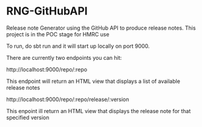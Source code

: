 # RNG-GitHubAPI
Release note Generator using the GitHub API to produce release notes. This project is in the POC stage for HMRC use

To run, do sbt run and it will start up locally on port 9000.

There are currently two endpoints you can hit:

http://localhost:9000/repo/:repo

This endpoint will return an HTML view that displays a list of available release notes

http://localhost:9000/repo/:repo/release/:version

This enpoint ill return an HTML view that displays the release note for that specified version
